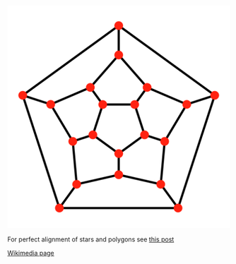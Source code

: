 ![The vector graphic](3-optimized.svg)

For perfect alignment of stars and polygons see [this post](https://graphicdesign.stackexchange.com/q/71725)

[Wikimedia page](https://commons.wikimedia.org/wiki/File:Dodecahedron_schlegel.svg)
